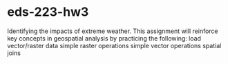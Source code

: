 # eds-223-hw3
Identifying the impacts of extreme weather. This assignment will reinforce key concepts in geospatial analysis by practicing the following:  load vector/raster data simple raster operations simple vector operations spatial joins
